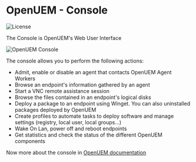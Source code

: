 # OpenUEM - Console

![License](https://img.shields.io/badge/License-Apache%202.0-blue.svg)

The Console is OpenUEM's Web User Interface

![OpenUEM Console](https://openuem.eu/assets/images/computers_list-f73a20393ef227fa2509c0230a417c04.png)

The console allows you to perform the following actions:

- Admit, enable or disable an agent that contacts OpenUEM Agent Workers
- Browse an endpoint's information gathered by an agent
- Start a VNC remote assistance session
- Browse the files contained in an endpoint's logical disks
- Deploy a package to an endpoint using Winget. You can also uninstalled packages deployed by OpenUEM
- Create profiles to automate tasks to deploy software and manage settings (registry, local user, local groups...)
- Wake On Lan, power off and reboot endpoints
- Get statistics and check the status of the different OpenUEM components

Now more about the console in [OpenUEM documentation](https://openuem.eu/docs/Console/intro)
